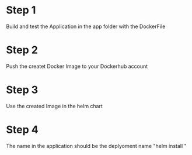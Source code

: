 # Step 1 
Build and test the Application in the app folder with the DockerFile

# Step 2
Push the createt Docker Image to your Dockerhub account

# Step 3
Use the created Image in the helm chart

# Step 4
The name in the application should be the deplyoment name "helm install <name>"